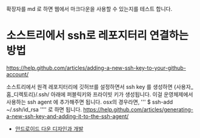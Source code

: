 확장자를 md 로 하면 웹에서 마크다운을 사용할 수 있는지를 테스트 합니다.

# 소스트리에서 ssh로 레포지터리 연결하는 방법

https://help.github.com/articles/adding-a-new-ssh-key-to-your-github-account/

소스트리에서 원격 레포지터리에 깃허브를 설정하면서 ssh key 를 생성하면
{사용자_홈_디렉토리}/.ssh/
아래에 퍼블릭키와 프라이빗 키가 생성됩니다.
이걸 운영체제에서 사용하는 ssh agent 에 추가해주면 됩니다.
osx의 경우라면, ''' $ ssh-add ~/.ssh/id_rsa ''''
로 하면 됩니다.
https://help.github.com/articles/generating-a-new-ssh-key-and-adding-it-to-the-ssh-agent/

- [안드로이드 다운 디자인과 개발](http://realignist.me/code/2016/05/25/better-android-developer-guide.html) 
